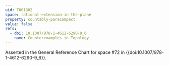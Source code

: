 ```yaml
---
uid: T001302
space: rational-extension-in-the-plane
property: countably-paracompact
value: false
refs:
  - doi: 10.1007/978-1-4612-6290-9_6
    name: Counterexamples in Topology
---
```

Asserted in the General Reference Chart for space #72 in
{{doi:10.1007/978-1-4612-6290-9_6}}.
